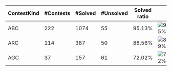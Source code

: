 | ContestKind | #Contests | #Solved | #Unsolved | Solved ratio | |
| - | - | - | - | - | - |
| ABC | 222 | 1074 | 55 | 95.13% | ![95%](https://progress-bar.dev/95?title=Solved) |
| ARC | 114 | 387 | 50 | 88.56% | ![89%](https://progress-bar.dev/89?title=Solved) |
| AGC | 37 | 157 | 61 | 72.02% | ![72%](https://progress-bar.dev/72?title=Solved) |
